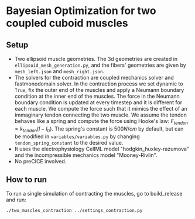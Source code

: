 # Bayesian Optimization for two coupled cuboid muscles

## Setup
- Two ellipsoid muscle geometries. The 3d geometries are created in ```ellipsoid_mesh_generation.py```, and the fibers' geometries are given by ```mesh_left.json``` and ```mesh_right.json```.
- The solvers for the contraction are coupled mechanics solver and fastmonodomain solver. In the contraction process we set dynamic to `True`, fix the outer end of the muscles and apply a Neumann boundary condition at the inner end of the muscles. The force in the Neumann boundary condition is updated at every timestep and it is different for each muscle. We compute the force such that it mimics the effect of an immaginary tendon connecting the two muscle. We assume the tendon behaves like a spring and compute the force using Hooke's law: $F_{tendon} = k_{tendon} (l − l_0 )$. The spring's constant is $500N/cm$ by default, but can be modified in ```variables/variables.py``` by changing ```tendon_spring_constant``` to the desired value.
- It uses the electrophysiology CellML model "hodgkin_huxley-razumova" and the incompressible mechanics model "Mooney-Rivlin".
- No preCICE involved. 

## How to run
To run a single simulation of contracting the muscles, go to build_release and run:
```
./two_muscles_contraction ../settings_contraction.py
```
